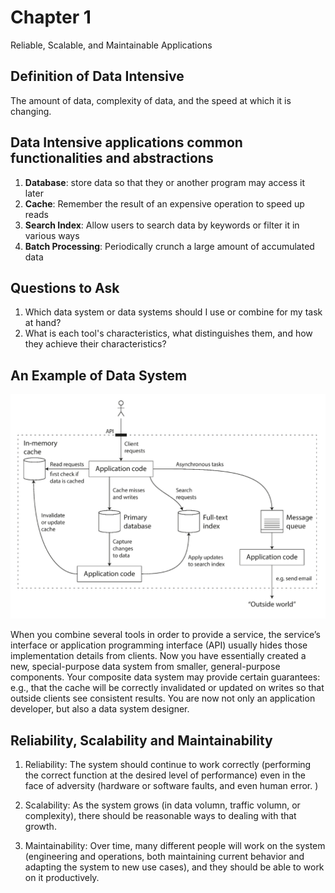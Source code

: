 # Chapter 1
Reliable, Scalable, and Maintainable Applications

## Definition of Data Intensive

The amount of data, complexity of data, and the speed at which it is changing. 

## Data Intensive applications common functionalities and abstractions


1. **Database**: store data so that they or another program may access it later
2. **Cache**: Remember the result of an expensive operation to speed up reads
3. **Search Index**: Allow users to search data by keywords or filter it in various ways
4. **Batch Processing**: Periodically crunch a large amount of accumulated data

## Questions to Ask
1. Which data system or data systems should I use or combine for my task at hand?
2. What is each tool's characteristics, what distinguishes them, and how they achieve their characteristics?

## An Example of Data System
![Example Data System Picture](img/ExampleDataSystem.png)

When you combine several tools in order to provide a service, the service’s interface or  application  programming  interface  (API)  usually  hides  those  implementation details  from  clients.  Now  you  have  essentially  created  a  new,  special-purpose  data system from smaller, general-purpose components. Your composite data system may provide  certain  guarantees:  e.g.,  that  the  cache  will  be  correctly  invalidated  or  updated  on  writes  so  that  outside  clients  see  consistent  results.  You  are  now  not  only  an
application developer, but also a data system designer.

## Reliability, Scalability and Maintainability

1. Reliability: The system should continue to work correctly (performing the correct function at the desired level of performance) even in the face of adversity (hardware or software faults, and even human error. )

2. Scalability: As the system grows (in data volumn, traffic volumn, or complexity), there should be reasonable ways to dealing with that growth. 

3. Maintainability: Over time, many different people will work on the system (engineering and operations, both maintaining current behavior and adapting the system to new use cases), and they should be able to work on it productively. 